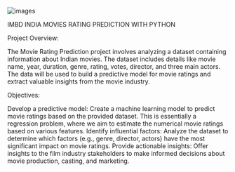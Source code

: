 
![images](https://github.com/ISEEYOUSTANDINGRIGHTHERE/ASPIRENEX/assets/95573864/4a202d89-612f-47a2-aaad-ea6d9e7e8a7b)

IMBD INDIA MOVIES RATING PREDICTION WITH PYTHON

Project Overview:

The Movie Rating Prediction project involves analyzing a dataset containing information about Indian movies. The dataset includes details like movie name, year, duration, genre, rating, votes, director, and three main actors. The data will be used to build a predictive model for movie ratings and extract valuable insights from the movie industry.

Objectives:

Develop a predictive model: Create a machine learning model to predict movie ratings based on the provided dataset.
This is essentially a regression problem, where we aim to estimate the numerical movie ratings based on various features.
Identify influential factors: Analyze the dataset to determine which factors (e.g., genre, director, actors) have the most significant impact on movie ratings.
Provide actionable insights: Offer insights to the film industry stakeholders to make informed decisions about movie production, casting, and marketing.
